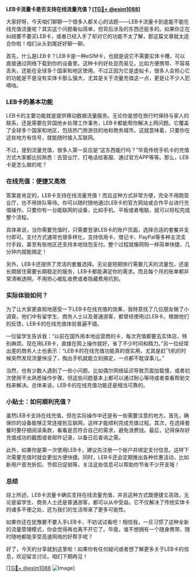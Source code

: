 **LEB卡流量卡是否支持在线流量充值？[[TG💪+ @esim1088](https://t.me/s/esim1088)]**

大家好呀，今天咱们聊聊一个很多人都关心的话题——LEB卡流量卡到底能不能在线充值流量呢？其实这个问题看似简单，但背后涉及的东西还挺多的。如果你正在纠结要不要买LEB卡，或者已经入手了却对它的功能不太了解，那这篇文章就太适合你啦！咱们从头到尾好好聊一聊。

首先，什么是LEB卡？LEB卡是一种eSIM卡，也就是说它不需要实体卡槽，可以直接通过网络下载到你的设备里。这种卡的好处显而易见，比如方便携带、不容易丢失，还能在全球多个国家和地区使用。不过正因为它是虚拟卡，很多人会担心它的功能是不是没有实体卡那么强大，尤其是关于流量充值这一点，更是让不少人犯嘀咕。

### LEB卡的基本功能

LEB卡的主要功能就是提供移动数据流量服务。无论你是想在旅行时保持与家人的联系，还是需要在异国他乡处理工作事务，LEB卡都能帮你解决上网问题。它覆盖了全球多个国家和地区，包括热门旅游目的地和商务城市。这就意味着，只要你在这些地方有信号，就能随时接入互联网。

不过，提到流量充值，很多人第一反应是“这东西能行吗？”毕竟传统手机卡的充值方式大家都比较熟悉：去营业厅、打电话给客服、通过官方APP等等。那么，LEB卡是怎么做的呢？

### 在线充值：便捷又高效

答案是肯定的，LEB卡支持在线流量充值！而且这种方式非常方便，完全不用跑营业厅，也不用排队等待。你可以随时随地通过LEB卡的官方网站或合作平台进行充值操作。只要你有一台能联网的设备，比如手机、平板或者电脑，就可以轻松完成整个流程。

具体来说，当你需要充值时，只需要登录LEB卡的账户页面，选择合适的套餐并支付即可。支付方式通常也很多样化，支持信用卡、借记卡、PayPal等多种主流支付手段，甚至有些地区还支持本地钱包支付。整个过程就像网购一样简单快捷，几分钟内就能搞定！

另外，LEB卡还提供了灵活的套餐选择。无论是短期旅行需要几天的流量包，还是长期居住需要长期稳定的服务，LEB卡都能满足你的需求。而且每个月的账单都非常清晰透明，不用担心被乱收费或者隐藏费用坑到。

### 实际体验如何？

为了让大家更直观地感受一下LEB卡在线充值的效果，我特意找了几位朋友做了小调查。他们中有留学生、商务人士以及普通游客，都曾经使用过LEB卡。根据他们的反馈，LEB卡的在线充值体验普遍不错。

一位留学生告诉我：“以前在国外用本地运营商的卡，每次充值都要去实体店，特别麻烦。现在用LEB卡，直接在网上操作就好，省了不少时间和精力。”另一位经常出差的商务人士也表示：“LEB卡的在线充值功能真的很实用，尤其是赶飞机的时候突然发现流量快没了，掏出手机就能立刻搞定，一点都不耽误事儿。”

当然，也有少数人遇到了一些小问题，比如偶尔网络延迟导致页面加载慢，或者初次使用不太熟悉操作步骤。但这些问题基本上都可以通过耐心等待或者查看帮助文档来解决。总体来说，LEB卡的在线充值功能还是相当可靠的。

### 小贴士：如何顺利充值？

虽然LEB卡支持在线充值，但在实际操作中还是有一些需要注意的地方。首先，确保你的设备能够正常连接到互联网，这样才能顺利完成充值过程。其次，在选择套餐时要仔细阅读条款，看看是否符合自己的需求，避免浪费钱。最后，记得保存好充值成功的截图或者邮件记录，以备日后查询之需。

此外，如果你是第一次使用LEB卡，建议先注册一个账户并绑定支付信息。这样下次需要充值时就会更加方便快捷。同时，LEB卡还会定期推出各种优惠活动，比如新用户首充折扣、节假日促销等，关注这些信息可以帮助你节省不少开支哦！

### 总结

综上所述，LEB卡流量卡确实支持在线流量充值，并且这种方式既便捷又高效。无论是留学生、商务人士还是普通游客，都可以从中受益。它不仅解决了传统实体卡的诸多不便之处，还为我们的生活带来了更多可能性。

如果你还在犹豫要不要入手LEB卡，不妨试试看吧！相信我，一旦习惯了这种全新的流量管理模式，你会觉得再也离不开它了。毕竟，谁不想拥有一个随身携带、随时随地都能享受高速网络的好帮手呢？

好了，今天的分享就到这里啦！如果你有任何疑问或者想了解更多关于LEB卡的信息，欢迎留言讨论。咱们下期再见！

[[TG💪+ @esim1088](https://t.me/s/esim1088) ![Image](https://i.postimg.cc/4NQfJmqS/Snipaste-2025-05-13-00-14-12.png)]
